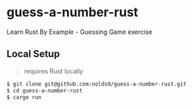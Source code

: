 # guess-a-number-rust

Learn Rust By Example - Guessing Game exercise

## Local Setup
> requires Rust locally

```bash
$ git clone git@github.com:nolds9/guess-a-number-rust.git
$ cd guess-a-number-rust
$ cargo run
```
